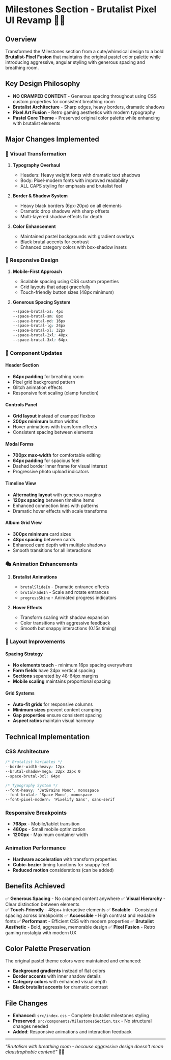 # Milestones Section - Brutalist Pixel UI Revamp 🎯✨

## Overview
Transformed the Milestones section from a cute/whimsical design to a bold **Brutalist-Pixel Fusion** that maintains the original pastel color palette while introducing aggressive, angular styling with generous spacing and breathing room.

## Key Design Philosophy
- **NO CRAMPED CONTENT** - Generous spacing throughout using CSS custom properties for consistent breathing room
- **Brutalist Architecture** - Sharp edges, heavy borders, dramatic shadows
- **Pixel Art Fusion** - Retro gaming aesthetics with modern typography
- **Pastel Core Theme** - Preserved original color palette while enhancing with brutalist elements

## Major Changes Implemented

### 🎨 Visual Transformation
1. **Typography Overhaul**
   - Headers: Heavy weight fonts with dramatic text shadows
   - Body: Pixel-modern fonts with improved readability
   - ALL CAPS styling for emphasis and brutalist feel

2. **Border & Shadow System**
   - Heavy black borders (6px-20px) on all elements
   - Dramatic drop shadows with sharp offsets
   - Multi-layered shadow effects for depth

3. **Color Enhancement**
   - Maintained pastel backgrounds with gradient overlays
   - Black brutal accents for contrast
   - Enhanced category colors with box-shadow insets

### 📱 Responsive Design
1. **Mobile-First Approach**
   - Scalable spacing using CSS custom properties
   - Grid layouts that adapt gracefully
   - Touch-friendly button sizes (48px minimum)

2. **Generous Spacing System**
   ```css
   --space-brutal-xs: 4px
   --space-brutal-sm: 8px
   --space-brutal-md: 16px
   --space-brutal-lg: 24px
   --space-brutal-xl: 32px
   --space-brutal-2xl: 48px
   --space-brutal-3xl: 64px
   ```

### 🔧 Component Updates

#### Header Section
- **64px padding** for breathing room
- Pixel grid background pattern
- Glitch animation effects
- Responsive font scaling (clamp function)

#### Controls Panel
- **Grid layout** instead of cramped flexbox
- **200px minimum** button widths
- Hover animations with transform effects
- Consistent spacing between elements

#### Modal Forms
- **700px max-width** for comfortable editing
- **64px padding** for spacious feel
- Dashed border inner frame for visual interest
- Progressive photo upload indicators

#### Timeline View
- **Alternating layout** with generous margins
- **120px spacing** between timeline items
- Enhanced connection lines with patterns
- Dramatic hover effects with scale transforms

#### Album Grid View
- **300px minimum** card sizes
- **48px spacing** between cards
- Enhanced card depth with multiple shadows
- Smooth transitions for all interactions

### 🎭 Animation Enhancements
1. **Brutalist Animations**
   - `brutalSlideIn` - Dramatic entrance effects
   - `brutalFadeIn` - Scale and rotate entrances
   - `progressShine` - Animated progress indicators

2. **Hover Effects**
   - Transform scaling with shadow expansion
   - Color transitions with aggressive feedback
   - Smooth but snappy interactions (0.15s timing)

### 📐 Layout Improvements

#### Spacing Strategy
- **No elements touch** - minimum 16px spacing everywhere
- **Form fields** have 24px vertical spacing
- **Sections** separated by 48-64px margins
- **Mobile scaling** maintains proportional spacing

#### Grid Systems
- **Auto-fit grids** for responsive columns
- **Minimum sizes** prevent content cramping
- **Gap properties** ensure consistent spacing
- **Aspect ratios** maintain visual harmony

## Technical Implementation

### CSS Architecture
```css
/* Brutalist Variables */
--border-width-heavy: 12px
--brutal-shadow-mega: 32px 32px 0
--space-brutal-3xl: 64px

/* Typography System */
--font-heavy: 'JetBrains Mono', monospace
--font-brutal: 'Space Mono', monospace
--font-pixel-modern: 'Pixelify Sans', sans-serif
```

### Responsive Breakpoints
- **768px** - Mobile/tablet transition
- **480px** - Small mobile optimization
- **1200px** - Maximum container width

### Animation Performance
- **Hardware acceleration** with transform properties
- **Cubic-bezier** timing functions for snappy feel
- **Reduced motion** considerations (can be added)

## Benefits Achieved

✅ **Generous Spacing** - No cramped content anywhere
✅ **Visual Hierarchy** - Clear distinction between elements  
✅ **Touch-Friendly** - 48px+ interactive elements
✅ **Scalable** - Consistent spacing across breakpoints
✅ **Accessible** - High contrast and readable fonts
✅ **Performant** - Efficient CSS with modern properties
✅ **Brutalist Aesthetic** - Bold, aggressive, memorable design
✅ **Pixel Fusion** - Retro gaming nostalgia with modern UX

## Color Palette Preservation
The original pastel theme colors were maintained and enhanced:
- **Background gradients** instead of flat colors
- **Border accents** with inner shadow details
- **Category colors** with enhanced visual depth
- **Black brutalist accents** for dramatic contrast

## File Changes
- **Enhanced**: `src/index.css` - Complete brutalist milestones styling
- **Preserved**: `src/components/MilestonesSection.tsx` - No structural changes needed
- **Added**: Responsive animations and interaction feedback

---
*"Brutalism with breathing room - because aggressive design doesn't mean claustrophobic content!"* 🎯✨
